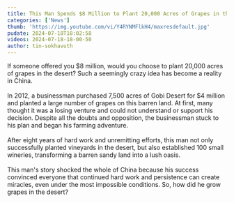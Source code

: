 ```yaml
---
title: This Man Spends $8 Million to Plant 20,000 Acres of Grapes in the Desert
categories: ['News']
thumb: 'https://img.youtube.com/vi/Y4RYNMFlkH4/maxresdefault.jpg'
pudate: 2024-07-18T18:02:58
videos: 2024-07-18-18-00-50
author: tin-sokhavuth
---
```

If someone offered you $8 million, would you choose to plant 20,000 acres of grapes in the desert? Such a seemingly crazy idea has become a reality in China.
<br/><br/>
In 2012, a businessman purchased 7,500 acres of Gobi Desert for $4 million and planted a large number of grapes on this barren land. At first, many thought it was a losing venture and could not understand or support his decision. Despite all the doubts and opposition, the businessman stuck to his plan and began his farming adventure.
<br/><br/>
After eight years of hard work and unremitting efforts, this man not only successfully planted vineyards in the desert, but also established 100 small wineries, transforming a barren sandy land into a lush oasis.
<br/><br/>
This man's story shocked the whole of China because his success convinced everyone that continued hard work and persistence can create miracles, even under the most impossible conditions. So, how did he grow grapes in the desert?